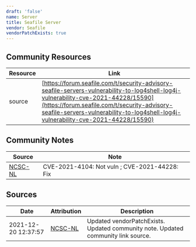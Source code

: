 ```yaml
---
draft: 'false'
name: Server
title: Seafile Server
vendor: Seafile
vendorPatchExists: true
---
```



## Community Resources
| Resource | Link |
| --- | --- |
| source | [https://forum.seafile.com/t/security-advisory-seafile-servers-vulnerability-to-log4shell-log4j-vulnerability-cve-2021-44228/15590](https://forum.seafile.com/t/security-advisory-seafile-servers-vulnerability-to-log4shell-log4j-vulnerability-cve-2021-44228/15590) |

## Community Notes
| Source | Note |
| --- | --- |
| [NCSC-NL](https://github.com/NCSC-NL/log4shell/blob/main/software/README.md) | CVE-2021-4104: Not vuln ; CVE-2021-44228: Fix </ul> |

## Sources
| Date | Attribution | Description |
| --- | --- | --- |
| 2021-12-20 12:37:57 | [NCSC-NL](https://github.com/NCSC-NL/log4shell/blob/main/software/README.md) | Updated vendorPatchExists. Updated community note. Updated community link source.  |
